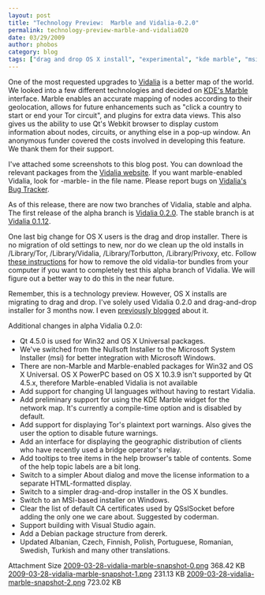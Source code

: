 ```yaml
---
layout: post
title: "Technology Preview:  Marble and Vidalia-0.2.0"
permalink: technology-preview-marble-and-vidalia020
date: 03/29/2009
author: phobos
category: blog
tags: ["drag and drop OS X install", "experimental", "kde marble", "msi installer", "Qt updates", "technology preview", "vidalia"]
---
```


One of the most requested upgrades to [Vidalia](https://www.torproject.org/vidalia/) is a better map of the world. We looked into a few different technologies and decided on [KDE's Marble](http://edu.kde.org/marble/) interface. Marble enables an accurate mapping of nodes according to their geolocation, allows for future enhancements such as "click a country to start or end your Tor circuit", and plugins for extra data views. This also gives us the ability to use Qt's Webkit browser to display custom information about nodes, circuits, or anything else in a pop-up window. An anonymous funder covered the costs involved in developing this feature. We thank them for their support.

I've attached some screenshots to this blog post. You can download the relevant packages from the [Vidalia website](https://www.torproject.org/vidalia/dist/). If you want marble-enabled Vidalia, look for -marble- in the file name. Please report bugs on [Vidalia's Bug Tracker](http://trac.vidalia-project.net/wiki/ReportingBugs).

As of this release, there are now two branches of Vidalia, stable and alpha. The first release of the alpha branch is [Vidalia 0.2.0](https://www.torproject.org/vidalia/dist/). The stable branch is at [Vidalia 0.1.12](https://www.torproject.org/vidalia/dist/).

One last big change for OS X users is the drag and drop installer. There is no migration of old settings to new, nor do we clean up the old installs in /Library/Tor, /Library/Vidalia, /Library/Torbutton, /Library/Privoxy, etc. Follow [these instructions](https://www.torproject.org/docs/tor-doc-osx#uninstall) for how to remove the old vidalia-tor bundles from your computer if you want to completely test this alpha branch of Vidalia. We will figure out a better way to do this in the near future.

Remember, this is a technology preview. However, OS X installs are migrating to drag and drop. I've solely used Vidalia 0.2.0 and drag-and-drop installer for 3 months now. I even [previously blogged](http://blog.torproject.org/blog/experimental-os-x-drag-and-drop-vidalia-bundle-installer) about it.

Additional changes in alpha Vidalia 0.2.0:

- Qt 4.5.0 is used for Win32 and OS X Universal packages.
- We've switched from the Nullsoft Installer to the Microsoft System Installer (msi) for better integration with Microsoft Windows.
- There are non-Marble and Marble-enabled packages for Win32 and OS X Universal. OS X PowerPC based on OS X 10.3.9 isn't supported by Qt 4.5.x, therefore Marble-enabled Vidalia is not available
- Add support for changing UI languages without having to restart Vidalia.
- Add preliminary support for using the KDE Marble widget for the network map. It's currently a compile-time option and is disabled by default.
- Add support for displaying Tor's plaintext port warnings. Also gives the user the option to disable future warnings.
- Add an interface for displaying the geographic distribution of clients who have recently used a bridge operator's relay.
- Add tooltips to tree items in the help browser's table of contents. Some of the help topic labels are a bit long.
- Switch to a simpler About dialog and move the license information to a separate HTML-formatted display.
- Switch to a simpler drag-and-drop installer in the OS X bundles.
- Switch to an MSI-based installer on Windows.
- Clear the list of default CA certificates used by QSslSocket before adding the only one we care about. Suggested by coderman.
- Support building with Visual Studio again.
- Add a Debian package structure from dererk.
- Updated Albanian, Czech, Finnish, Polish, Portuguese, Romanian, Swedish, Turkish and many other translations.

<thead><tr>
<th>Attachment</th>
<th>Size</th> </tr></thead>
<tbody>
<tr class="odd">
<td><a href="https://blog.torproject.org/files/2009-03-28-vidalia-marble-snapshot-0.png">2009-03-28-vidalia-marble-snapshot-0.png</a></td>
<td>368.42 KB</td> </tr>
<tr class="even">
<td><a href="https://blog.torproject.org/files/2009-03-28-vidalia-marble-snapshot-1.png">2009-03-28-vidalia-marble-snapshot-1.png</a></td>
<td>231.13 KB</td> </tr>
<tr class="odd">
<td><a href="https://blog.torproject.org/files/2009-03-28-vidalia-marble-snapshot-2.png">2009-03-28-vidalia-marble-snapshot-2.png</a></td>
<td>723.02 KB</td> </tr>
</tbody>

